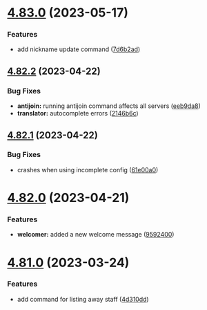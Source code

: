 # [4.83.0](https://github.com/onesoft-sudo/sudobot/compare/v4.82.2...v4.83.0) (2023-05-17)


### Features

* add nickname update command ([7d6b2ad](https://github.com/onesoft-sudo/sudobot/commit/7d6b2ad690399a7daa903534476d5b00db97da08))



## [4.82.2](https://github.com/onesoft-sudo/sudobot/compare/v4.82.1...v4.82.2) (2023-04-22)


### Bug Fixes

* **antijoin:** running antijoin command affects all servers ([eeb9da8](https://github.com/onesoft-sudo/sudobot/commit/eeb9da8986ca9a5c47e38bf5d2c02364e48cf976))
* **translator:** autocomplete errors ([2146b6c](https://github.com/onesoft-sudo/sudobot/commit/2146b6cf455c2d58ec94c6ee9fd1823d29170924))



## [4.82.1](https://github.com/onesoft-sudo/sudobot/compare/v4.82.0...v4.82.1) (2023-04-22)


### Bug Fixes

* crashes when using incomplete config ([61e00a0](https://github.com/onesoft-sudo/sudobot/commit/61e00a0449f8aded2cb9092da3abb95ad6a874c0))



# [4.82.0](https://github.com/onesoft-sudo/sudobot/compare/v4.81.0...v4.82.0) (2023-04-21)


### Features

* **welcomer:** added a new welcome message ([9592400](https://github.com/onesoft-sudo/sudobot/commit/95924003e6a940210f4cbb24c71a3be26ed1d0ff))



# [4.81.0](https://github.com/onesoft-sudo/sudobot/compare/v4.80.0...v4.81.0) (2023-03-24)


### Features

* add command for listing away staff ([4d310dd](https://github.com/onesoft-sudo/sudobot/commit/4d310dde0133e9f2269d7eab70dfe86ecdeaf600))



